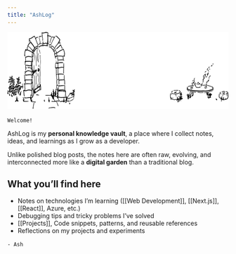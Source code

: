 ```yaml
---
title: "AshLog"
---
```

<img src="./banner.svg" width="701" height="175">

```poetry
Welcome!
```

AshLog is my **personal knowledge vault**, a place where I collect notes, ideas, and learnings as I grow as a developer.

Unlike polished blog posts, the notes here are often raw, evolving, and interconnected more like a **digital garden** than a traditional blog.

## What you’ll find here
- Notes on technologies I’m learning ([[Web Development]], [[Next.js]], [[React]], Azure, etc.)
- Debugging tips and tricky problems I’ve solved
- [[Projects]], Code snippets, patterns, and reusable references
- Reflections on my projects and experiments

```poetry
- Ash
```
